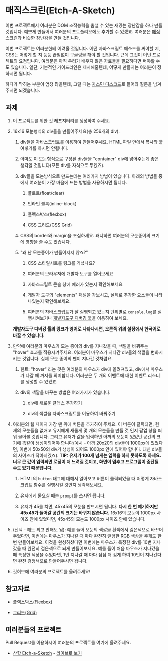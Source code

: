 # 매직스크린(Etch-A-Sketch)

이번 프로젝트에서 여러분은 DOM 조작능력을 뽐낼 수 있는 재밌는 장난감을 하나 만들 것입니다. 예쁘게 만들어서 여러분의 포트폴리오에도 추가할 수 있겠죠. 여러분은 [매직스크린](https://simplestory.co.kr/76)과 비슷한 장난감을 만들 것입니다.

이번 프로젝트는 여러분한테 어려울 것입니다. 어떤 자바스크립트 메쏘드를 써야할 지, CSS는 어떻게 할 지 등등 끊임없이 구글링을 해야 할 것입니다. 근데 그것이 이번 프로젝트의 요점입니다. 여러분은 아직 우리가 배우지 않은 자료들을 필요하다면 써야할 수도 있습니다. 일단, 기본적인 가이드라인은 제시해줄텐데, 어떻게 만들지는 여러분이 정하시면 됩니다.

하다가 막히는 부분이 엄청 많을텐데, 그럴 때는 [자스민 디스코드](https://discord.gg/TKkXpY)로 들어와 질문을 남겨주시면 되겠습니다.

## 과제

1. 이 프로젝트를 위한 깃 레포지터리를 생성하여 주세요.

2. 16x16 모눈형식의 div들을 만들어주세요(총 256개의 div).

    1. div들을 자바스크립트를 이용하여 만들어주세요. HTML 파일 안에서 복사와 붙여넣기를 하시면 안됩니다.

    2. 아마도 이 모눈형식으로 구성된 div들을 "container" div에 넣어주는게 좋은 생각일 것입니다(모든 div를 자식으로 두겠죠).

    3. div들을 모눈방식으로 만드는데는 여러가지 방법이 있습니다. 아래의 방법들 중에서 여러분이 가장 마음에 드는 방법을 사용하시면 됩니다.

        1. 플로트(float/clear)

        2. 인라인 블록(inline-block)

        3. 플렉스박스(flexbox)

        4. CSS 그리드(CSS Grid)

    4. CSS의 border와 margin을 조심하세요. 왜냐하면 여러분의 모눈종이의 크기에 영향을 줄 수도 있습니다.

    5. "왜 난 모눈종이가 만들어지지 않죠?"

       1. CSS 스타일시트를 링크를 거셨나요?

       2. 여러분의 브라우저에 개발자 도구를 열어보세요

       3. 자바스크립트 콘솔 창에 에러가 있는지 확인해보세요

       4. 개발자 도구의 "elements" 패널을 가보시고, 실제로 추가한 요소들이 나타나있는지 확인해보세요.

       5. 여러분의 자바스크립트가 잘 실행되고 있는지 단위별로 `console.log`를 실행시켜보거나 [개발자도구 디버깅 툴](https://developers.google.com/web/tools/chrome-devtools/javascript/breakpoints)을 이용하여 보세요. 

      **개발자도구 디버깅 툴의 링크가 영어로 나타나시면, 오른쪽 위의 설정에서 한국어로 바꿀 수 있습니다.**

3. 만약에 여러분의 마우스가 모눈 종이의 div를 지나갔을 때, 색깔을 바꿔주는 "hover" 효과를 적용시켜주세요. 여러분이 마우스가 지나간 div들의 색깔을 변화시키는 것입니다. 실제 모눈 종이의 펜이 지나간 것처럼요.

    1. 힌트: "hover" 라는 것은 여러분의 마우스가 div에 올려져있고, div에서 마우스가 나갈 때 까지를 의미합니다. 여러분은 두 개의 이벤트에 대한 이벤트 리스너를 생성할 수 있겠죠.

    2. div의 색깔을 바꾸는 방법은 여러가지가 있습니다. 

        1. div에 새로운 클래스 추가하기

        2. div의 색깔을 자바스크립트를 이용하여 바꿔주기

4. 여러분의 웹 페이지 가장 맨 위에 버튼을 추가하여 주세요. 이 버튼이 클릭되면, 현재의 모눈들을 없애고 유저에게 새롭게 몇 개의 모눈들을 만들 것 인지 팝업 창을 띄워 물어볼 것입니다. 그리고 유저가 값을 입력하면 아까의 모눈이 있었던 공간의 크기에 똑같이 생성이되어야 합니다(예시 - 아까 20x20의 div들이 1000px에 있었다면, 이번에 50x50의 div가 생성이 되어도 1000px 안에 있어야 합니다. 대신 div들의 사이즈가 작아지겠죠). **TIP: 유저가 100개 넘게는 입력을 하지 못하도록 하세요. 너무 큰 값이 입력되면 로딩이 더 느려질 것이고, 화면이 멈추고 프로그램이 중단될 수도 있기 때문입니다.**

    1. HTML의 `button` 태그에 대해서 알아보고 버튼이 클릭되었을 때 어떻게 자바스크립트 함수를 실행시킬 것인지 생각해보세요.

    2. 유저에게 물으실 때는 `prompt`를 쓰시면 됩니다.

    3. 유저가 45를 치면, 45x45의 모눈을 만드시면 됩니다. **다시 한 번 얘기하지만 45x45가 들어갈 공간의 크기는 바뀌지 않습니다.** 16x16의 모눈이 1000px 사이즈 안에 있었다면, 45x45의 모눈도 1000px 사이즈 안에 있습니다.

5. (선택 - 해도 되고 안해도 됨): 예를 들어 모눈의 색깔을 흰색에서 검은색으로 바꾸어 주었다면, 이번에는 마우스가 지나갈 때 마다 완전히 랜덤한 RGB 색상을 주게도 한 번 만들어보세요. 이것을 완성하셨다면 이번에는 마우스가 특정한 div를 10번 지나갔을 때 완전히 검은색으로 되게 만들어보세요. 예를 들어 처음 마우스가 지나갔을 때 특정한 색상을 주었다면, 1번 지나갈 때 마다 점점 더 검게 하여 10번이 지나간다면 완전 검정색으로 만들어주시면 됩니다.

6. 깃허브에 여러분의 프로젝트를 올려주세요!

## 참고자료

- [플렉스박스(Flexbox)](https://github.com/DaeguDude/jasmine/tree/master/jsCourse/week9/flexbox)

- [그리드(Grid)](https://github.com/DaeguDude/jasmine/tree/master/jsCourse/week9/grid)


## 여러분들의 프로젝트

Pull Request를 이용하시어 여러분의 프로젝트를 여기에 올려주세요.

- [상학 Etch-a-Sketch](https://github.com/DaeguDude/Etch-a-Sketch-TOP) - [라이브로 보기](https://daegudude.github.io/Etch-a-Sketch-TOP/)


